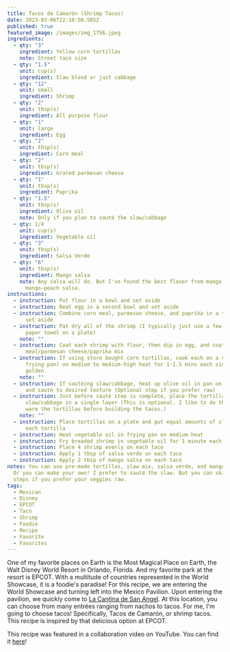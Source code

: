 ```yaml
---
title: Tacos de Camarón (Shrimp Tacos)
date: 2023-03-06T22:10:50.585Z
published: true
featured_image: /images/img_1756.jpeg
ingredients:
  - qty: "3"
    ingredient: Yellow corn tortillas
    note: Street taco size
  - qty: "1.5"
    unit: cup(s)
    ingredient: Slaw blend or just cabbage
  - qty: "12"
    unit: small
    ingredient: Shrimp
  - qty: "2"
    unit: tbsp(s)
    ingredient: All purpose flour
  - qty: "1"
    unit: large
    ingredient: Egg
  - qty: "2"
    unit: tbsp(s)
    ingredient: Corn meal
  - qty: "2"
    unit: tbsp(s)
    ingredient: Grated parmesan cheese
  - qty: "1"
    unit: tbsp(s)
    ingredient: Paprika
  - qty: "1.5"
    unit: tbsp(s)
    ingredient: Olive oil
    note: Only if you plan to sauté the slaw/cabbage
  - qty: 1/4
    unit: cup(s)
    ingredient: Vegetable oil
  - qty: "3"
    unit: tbsp(s)
    ingredient: Salsa Verde
  - qty: "6"
    unit: tbsp(s)
    ingredient: Mango salsa
    note: Any salsa will do. But I've found the best flavor from mango or
      mango-peach salsa.
instructions:
  - instruction: Put flour in a bowl and set aside
  - instruction: Beat egg in a second bowl and set aside
  - instruction: Combine corn meal, parmesan cheese, and paprika in a third bowl and
      set aside
  - instruction: Pat dry all of the shrimp (I typically just use a few layers of
      paper towel on a plate)
    note: ""
  - instruction: Coat each shrimp with flour, then dip in egg, and coat with corn
      meal/parmesan cheese/paprika mix
  - instruction: If using store bought corn tortillas, cook each on a comal (or
      frying pan) on medium to medium-high heat for 1-1.5 mins each side until
      golden
    note: ""
  - instruction: If sautéing slaw/cabbage, heat up olive oil in pan on medium heat
      and sauté to desired texture (Optional step if you prefer raw)
  - instruction: Just before sauté step is complete, place the tortillas over
      slaw/cabbage in a single layer (This is optional. I like to do this to
      warm the tortillas before building the tacos.)
    note: ""
  - instruction: Place tortillas on a plate and put equal amounts of slaw/cabbage on
      each tortilla
  - instruction: Heat vegetable oil in frying pan on medium heat
  - instruction: Fry breaded shrimp in vegetable oil for 1 minute each side
  - instruction: Place 4 shrimp evenly on each taco
  - instruction: Apply 1 tbsp of salsa verde on each taco
  - instruction: Apply 2 tbsp of mango salsa on each taco
notes: You can use pre-made tortillas, slaw mix, salsa verde, and mango salsa.
  Or you can make your own! I prefer to sauté the slaw. But you can skip those
  steps if you prefer your veggies raw.
tags:
  - Mexican
  - Disney
  - EPCOT
  - Taco
  - Shrimp
  - Foodie
  - Recipe
  - Favorite
  - Favorites
---
```

One of my favorite places on Earth is the Most Magical Place on Earth, the Walt Disney World Resort in Orlando, Florida. And my favorite park at the resort is EPCOT. With a multitude of countries represented in the World Showcase, it is a foodie's paradise! For this recipe, we are entering the World Showcase and turning left into the Mexico Pavilion. Upon entering the pavilion, we quickly come to [La Cantina de San Angel](https://disneyworld.disney.go.com/dining/epcot/cantina-de-san-angel/menus/). At this location, you can choose from many entrées ranging from nachos to tacos. For me, I'm going to choose tacos! Specifically, Tacos de Camarón, or shrimp tacos. This recipe is inspired by that delicious option at EPCOT.

This recipe was featured in a collaboration video on YouTube. You can find it [here](https://youtu.be/n6npEqFNulg?si=h2aSJnRE6U1f-pSt&t=554)!